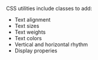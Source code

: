 CSS utilities include classes to add:

- Text alignment
- Text sizes
- Text weights
- Text colors
- Vertical and horizontal rhythm
- Display properies
